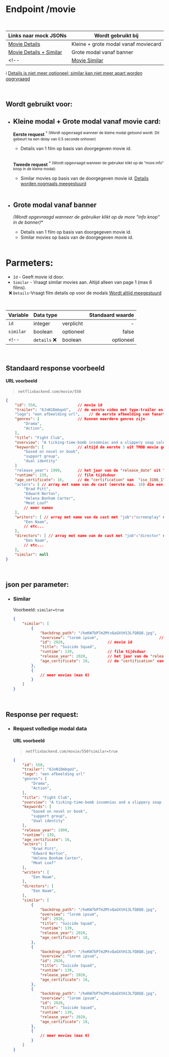 # **Endpoint /movie**

<br>

| Links naar mock JSONs | Wordt gebruikt bij |
|-|-|
|[Movie Details](./movie_details.mock.json)| Kleine + grote modal vanaf moviecard |
|[Movie Details + Similar](movie_details_similar.mock.json)| Grote modal vanaf banner |
<!-- |[Movie Similar](#)| Grote modal vanaf kleine modal| -->

ℹ️ <a id="noSimilar"></a><ins>Details is niet meer optioneel; similar kan niet meer apart worden opgrvraagd</ins>

<br>

## Wordt gebruikt voor:

- ## Kleine modal + Grote modal vanaf movie card:
    **Eerste request** <sup>* (Wordt opgevraagd wanneer de kleine modal getoond wordt. Dit gebeurt na een delay van 0.5 seconde onhover)</sup>
    - Details van 1 film op basis van doorgegeven movie id.

    <br>

    **Tweede request** <sup>* (Wordt opgevraagd wanneer de gebruiker klikt op de "more info" knop in de kleine modal)</sup>

    - Similar movies op basis van de doorgegeven movie id. [Details worden nogmaals meegestuurd](#endpoint-movie "❌Details is niet meer optioneel; similar kan niet meer apart worden opgrvraagd")

    <br>


- ## Grote modal vanaf banner
    **<sup>* (Wordt opgevraagd wanneer de gebruiker klikt op de more "info knop" in de banner)</sup>**
    - Details van 1 film op basis van doorgegeven movie id.
    - Similar movies op basis van de doorgegeven movie id.

    <br>

# Parmeters:

- `Id` - Geeft movie id door.
- `Similar` - Vraagt similar movies aan. Altijd alleen van page 1 (max 6 films).
    ~~<li style="list-style-type: '❌ '">
    `Details`-Vraagt film details op voor de modals~~ [Wordt altijd meegestuurd](#endpoint-movie "❌Details is niet meer optioneel; similar kan niet meer apart worden opgrvraagd")</li>
<br>

| Variable | Data type || Standaard waarde |
-|-|-|-:
| `id`      | integer | verplicht | -
| `similar` | boolean | optioneel | false
<!-- | `details` ❌ | boolean | optioneel | true -->

<br>


## Standaard response voorbeeld

#### URL voorbeeld
> `netflixbackend.com/movie/550`

```json
{
    "id": 550,                  // movie id
    "trailer": "6JnN1DmbqoU",   // de eerste video met type:trailer en site:Youtube uit TMDB get videos
    "logo": "een afbeelding url",    // de eerste afbeelding van fanart.tv (Geen prioriteit)
    "genres": [                 // Kunnen meerdere genres zijn
        "Drama",
        "Action",
    ],
    "title": "Fight Club",
    "overview": "A ticking-time-bomb insomniac and a slippery soap salesman channel primal male aggression into a shocking new form of therapy. Their concept catches on, with underground \"fight clubs\" forming in every town, until an eccentric gets in the way and ignites an out-of-control spiral toward oblivion.",         // movie overview
    "keywords": [               // altijd de eerste 3 uit TMDB movie get keywords
        "based on novel or book",
        "support group",
        "dual identity"
    ]
    "release_year": 1999,       // het jaar van de "release_date" uit TMDB movie
    "runtime": 139,             // film tijdsduur
    "age_certificate": 16,      // de "certification" van  "iso_3166_1": "US" TMDB movie get release dates
    "actors": [ // array met name van de cast (eerste max. 10) die een key "character" heeft uit TMDB movie get credits
        "Brad Pitt",
        "Edward Norton",
        "Helena Bonham Carter",
        "Meat Loaf"
        // meer namen
    ],
    "writers": [ // array met name van de cast met "job":"screenplay" uit TMDB movie get credits
        "Een Naam",
        // etc...
    ],
    "directors": [ // array met name van de cast met "job":"director" uit TMDB movie get credits
        "Een Naam",
        // etc...
    ],
    "similar": null
}
```

<br>

## json per parameter:

- ### Similar
    Voorbeeld: `similar=true`

    ```json
    {
        "similar": [
            {
                "backdrop_path": "/heKW7bP7m2MtvQaGXtH13LfQ8Q8.jpg",    // movie afbeelding
                "overview": "lorem ipsum",                           // movie overview
                "id": 2926,                   // movie id
                "title": "Suicide Squad",
                "runtime": 139,               // film tijdsduur
                "release_year": 2020,         // het jaar van de "release_date" uit TMDB movie
                "age_certificate": 18,        // de "certification" van "iso_3166_1": "US" TMDB movie get release dates
            },
            {
                // meer movies (max 6)
            }
        ]
    }
    ```

<br>

## Response per request:

- ### Request volledige modal data

    #### URL voorbeeld
    > `netflixbackend.com/movie/550?similar=true`

    ```json
    {
        "id": 550,
        "trailer": "6JnN1DmbqoU",
        "logo": "een afbeelding url"
        "genres": [
            "Drama",
            "Action",
        ],
        "title": "Fight Club",
        "overview": "A ticking-time-bomb insomniac and a slippery soap salesman channel primal male aggression into a shocking new form of therapy. Their concept catches on, with underground \"fight clubs\" forming in every town, until an eccentric gets in the way and ignites an out-of-control spiral toward oblivion.",
        "keywords": [
            "based on novel or book",
            "support group",
            "dual identity"
        ],
        "release_year": 1999,
        "runtime": 139,
        "age_certificate": 16,
        "actors": [
            "Brad Pitt",
            "Edward Norton",
            "Helena Bonham Carter",
            "Meat Loaf"
        ],
        "writers": [
            "Een Naam",
        ],
        "directors": [
            "Een Naam",
        ],
        "similar": [
            {
                "backdrop_path": "/heKW7bP7m2MtvQaGXtH13LfQ8Q8.jpg",
                "overview": "lorem ipsum",
                "id": 2926,
                "title": "Suicide Squad",
                "runtime": 139,
                "release_year": 2020,
                "age_certificate": 18,
            },
            {
                "backdrop_path": "/heKW7bP7m2MtvQaGXtH13LfQ8Q8.jpg",
                "overview": "lorem ipsum",
                "id": 2926,
                "title": "Suicide Squad",
                "runtime": 139,
                "release_year": 2020,
                "age_certificate": 18,
            },
            {
                "backdrop_path": "/heKW7bP7m2MtvQaGXtH13LfQ8Q8.jpg",
                "overview": "lorem ipsum",
                "id": 2926,
                "title": "Suicide Squad",
                "runtime": 139,
                "release_year": 2020,
                "age_certificate": 18,
            },
            {
                // meer movies (max 6)
            }
        ]
    }
    ```

 <br>



